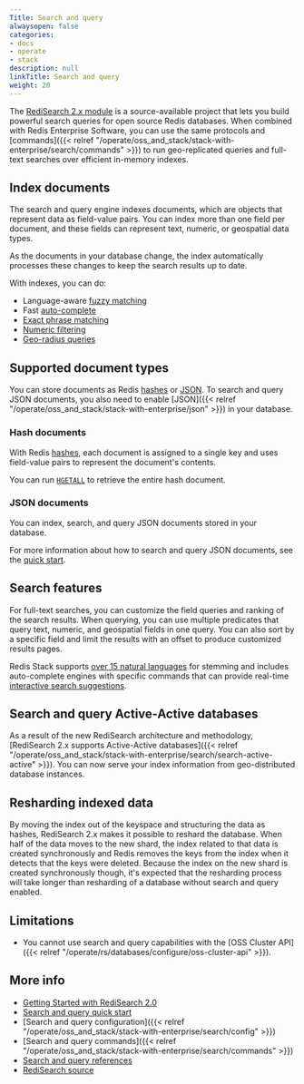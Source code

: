 ```yaml
---
Title: Search and query
alwaysopen: false
categories:
- docs
- operate
- stack
description: null
linkTitle: Search and query
weight: 20
---
```

The [RediSearch 2.x module](https://redis.com/blog/introducing-redisearch-2-0/) is a source-available project that lets you build powerful search queries for open source Redis databases.
When combined with Redis Enterprise Software, you can use the same protocols and [commands]({{< relref "/operate/oss_and_stack/stack-with-enterprise/search/commands" >}})
to run geo-replicated queries and full-text searches over efficient in-memory indexes.

## Index documents

The search and query engine indexes documents, which are objects that represent data as field-value pairs. You can index more than one field per document, and these fields can represent text, numeric, or geospatial data types.

As the documents in your database change, the index automatically processes these changes to keep the search results up to date.

With indexes, you can do:
- Language-aware [fuzzy matching](https://redis.io/docs/stack/search/reference/query_syntax/#fuzzy-matching)
- Fast [auto-complete](https://redis.io/docs/stack/search/design/overview/#auto-completion)
- [Exact phrase matching](https://redis.io/docs/stack/search/reference/query_syntax/)
- [Numeric filtering](https://redis.io/docs/stack/search/reference/query_syntax/#numeric-filters-in-query)
- [Geo-radius queries](https://redis.io/docs/stack/search/reference/query_syntax/#geo-filters-in-query)

## Supported document types

You can store documents as Redis [hashes](https://redis.io/docs/manual/data-types/#hashes) or [JSON](http://www.json.org/). To search and query JSON documents, you also need to enable [JSON]({{< relref "/operate/oss_and_stack/stack-with-enterprise/json" >}}) in your database.

### Hash documents

With Redis [hashes](https://redis.io/docs/manual/data-types/#hashes), each document is assigned to a single key and uses field-value pairs to represent the document's contents.

You can run [`HGETALL`](https://redis.io/commands/hgetall/) to retrieve the entire hash document.

### JSON documents

You can index, search, and query JSON documents stored in your database.

For more information about how to search and query JSON documents, see the [quick start](https://redis.io/docs/stack/search/indexing_json/).

## Search features

For full-text searches, you can customize the field queries and ranking of the search results.
When querying, you can use multiple predicates that query text, numeric, and geospatial fields in one query.
You can also sort by a specific field and limit the results with an offset to produce customized results pages.

Redis Stack supports [over 15 natural languages](https://redis.io/docs/stack/search/reference/stemming#supported-languages) for stemming and includes auto-complete engines with specific commands that can provide real-time [interactive search suggestions](https://redis.io/commands/ft.sugadd/).

## Search and query Active-Active databases

As a result of the new RediSearch architecture and methodology, [RediSearch 2.x supports Active-Active databases]({{< relref "/operate/oss_and_stack/stack-with-enterprise/search/search-active-active" >}}).
You can now serve your index information from geo-distributed database instances.

## Resharding indexed data

By moving the index out of the keyspace and structuring the data as hashes, RediSearch 2.x makes it possible to reshard the database.
When half of the data moves to the new shard, the index related to that data is created synchronously and Redis removes the keys from the index when it detects that the keys were deleted.
Because the index on the new shard is created synchronously though, it's expected that the resharding process will take longer than resharding of a database without search and query enabled.

## Limitations

- You cannot use search and query capabilities with the [OSS Cluster API]({{< relref "/operate/rs/databases/configure/oss-cluster-api" >}}).

## More info

- [Getting Started with RediSearch 2.0](https://redis.com/blog/getting-started-with-redisearch-2-0/)
- [Search and query quick start](https://redis.io/docs/stack/search/quick_start/)
- [Search and query configuration]({{< relref "/operate/oss_and_stack/stack-with-enterprise/search/config" >}})
- [Search and query commands]({{< relref "/operate/oss_and_stack/stack-with-enterprise/search/commands" >}})
- [Search and query references](https://redis.io/docs/stack/search/reference/)
- [RediSearch source](https://github.com/RediSearch/RediSearch)
